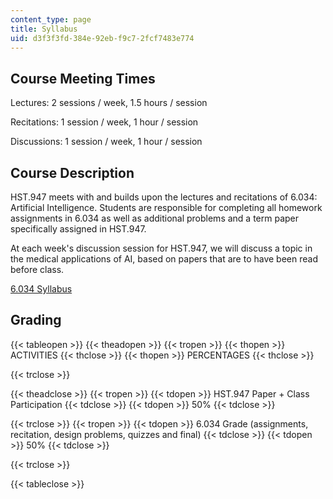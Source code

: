 ```yaml
---
content_type: page
title: Syllabus
uid: d3f3f3fd-384e-92eb-f9c7-2fcf7483e774
---
```


Course Meeting Times
--------------------

Lectures: 2 sessions / week, 1.5 hours / session

Recitations: 1 session / week, 1 hour / session

Discussions: 1 session / week, 1 hour / session

Course Description
------------------

HST.947 meets with and builds upon the lectures and recitations of 6.034: Artificial Intelligence. Students are responsible for completing all homework assignments in 6.034 as well as additional problems and a term paper specifically assigned in HST.947.

At each week's discussion session for HST.947, we will discuss a topic in the medical applications of AI, based on papers that are to have been read before class.

[6.034 Syllabus](/courses/6-034-artificial-intelligence-spring-2005/pages/syllabus)

Grading
-------

{{< tableopen >}}
{{< theadopen >}}
{{< tropen >}}
{{< thopen >}}
ACTIVITIES
{{< thclose >}}
{{< thopen >}}
PERCENTAGES
{{< thclose >}}

{{< trclose >}}

{{< theadclose >}}
{{< tropen >}}
{{< tdopen >}}
HST.947 Paper + Class Participation
{{< tdclose >}}
{{< tdopen >}}
50%
{{< tdclose >}}

{{< trclose >}}
{{< tropen >}}
{{< tdopen >}}
6.034 Grade (assignments, recitation, design problems, quizzes and final)
{{< tdclose >}}
{{< tdopen >}}
50%
{{< tdclose >}}

{{< trclose >}}

{{< tableclose >}}